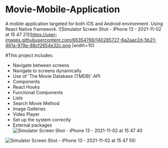 # Movie-Mobile-Application
A mobile application targeted for both iOS and Android environment.
Using React Native framework.
![Simulator Screen Shot - iPhone 13 - 2021-11-02 at 15 47 21](https://user-images.githubusercontent.com/66354769/140285727-6a2aac2d-5b21-461a-979a-88cf2654e32c.png |width=10)

#This project includes:
- Navigate between screens
- Navigate to screens dynamically
- Use of 'The Movie Database (TMDB)' API
- Components
- React Hooks
- Functional Components
- Lists
- Search Movie Method
- Image Galleries
- Video Player
- Set up the system correctly
- External packages
![Simulator Screen Shot - iPhone 13 - 2021-11-02 at 15 47 40](https://user-images.githubusercontent.com/66354769/140285767-8e8a4e12-b23e-449e-811a-9bb320433d72.png)

![Simulator Screen Shot - iPhone 13 - 2021-11-02 at 15 47 55](https://user-images.githubusercontent.com/66354769/140285782-a1793cf6-ed6e-43b3-bb9a-e8b1e76215b2.png)!


